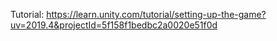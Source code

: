 Tutorial: https://learn.unity.com/tutorial/setting-up-the-game?uv=2019.4&projectId=5f158f1bedbc2a0020e51f0d
